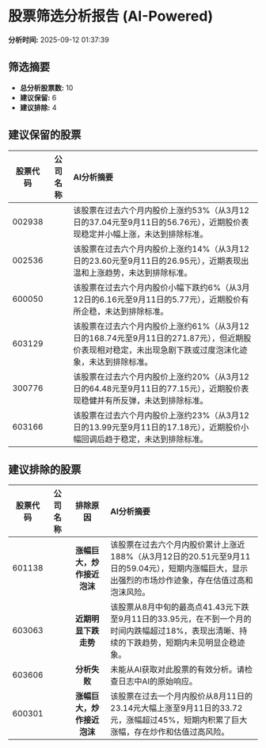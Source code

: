 # 股票筛选分析报告 (AI-Powered)

**分析时间:** 2025-09-12 01:37:39

## 筛选摘要

- **总分析股票数:** 10
- **建议保留:** 6
- **建议排除:** 4

## 建议保留的股票

| 股票代码 | 公司名称 | AI分析摘要 |
|:---:|:---:|:---|
| 002938 |  | 该股票在过去六个月内股价上涨约53%（从3月12日的37.04元至9月11日的56.76元），近期股价表现稳定并小幅上涨，未达到排除标准。 |
| 002536 |  | 该股票在过去六个月内股价上涨约14%（从3月12日的23.60元至9月11日的26.95元），近期表现出温和上涨趋势，未达到排除标准。 |
| 600050 |  | 该股票在过去六个月内股价小幅下跌约6%（从3月12日的6.16元至9月11日的5.77元），近期股价有所企稳，未达到排除标准。 |
| 603129 |  | 该股票在过去六个月内股价上涨约61%（从3月12日的168.74元至9月11日的271.87元），但近期股价表现相对稳定，未出现急剧下跌或过度泡沫化迹象，未达到排除标准。 |
| 300776 |  | 该股票在过去六个月内股价上涨约20%（从3月12日的64.48元至9月11日的77.15元），近期股价表现稳健并有所反弹，未达到排除标准。 |
| 603166 |  | 该股票在过去六个月内股价上涨约23%（从3月12日的13.99元至9月11日的17.18元），近期股价小幅回调后趋于稳定，未达到排除标准。 |

## 建议排除的股票

| 股票代码 | 公司名称 | 排除原因 | AI分析摘要 |
|:---:|:---:|:---:|:---|
| 601138 |  | **涨幅巨大，炒作接近泡沫** | 该股票在过去六个月内股价累计上涨近188%（从3月12日的20.51元至9月11日的59.04元），短期内涨幅巨大，显示出强烈的市场炒作迹象，存在估值过高和泡沫风险。 |
| 603063 |  | **近期明显下跌走势** | 该股票从8月中旬的最高点41.43元下跌至9月11日的33.95元，在不到一个月的时间内跌幅超过18%，表现出清晰、持续的下跌趋势，短期内未见明显企稳迹象。 |
| 603606 |  | **分析失败** | 未能从AI获取对此股票的有效分析。请检查日志中AI的原始响应。 |
| 600301 |  | **涨幅巨大，炒作接近泡沫** | 该股票在过去一个月内股价从8月11日的23.14元大幅上涨至9月11日的33.72元，涨幅超过45%，短期内积累了巨大涨幅，存在炒作和估值过高风险。 |

